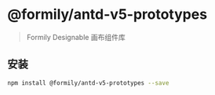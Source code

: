 # @formily/antd-v5-prototypes

> Formily Designable 画布组件库

## 安装

```bash
npm install @formily/antd-v5-prototypes --save
```
